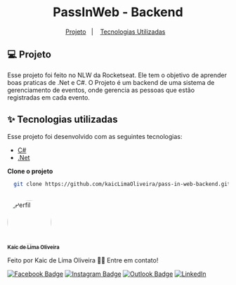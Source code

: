 <h1 align="center">
  PassInWeb - Backend
</h1>

<p align="center">
  <a href="#-projeto">Projeto</a>&nbsp;&nbsp;&nbsp;|&nbsp;&nbsp;&nbsp;
  <a href="#-tecnologias-utilizadas">Tecnologias Utilizadas</a>&nbsp;&nbsp;&nbsp;
</p>

## 💻 Projeto

Esse projeto foi feito no NLW da Rocketseat. Ele tem o objetivo de aprender boas praticas de .Net e C#. O Projeto é um backend de uma sistema de gerenciamento de eventos, onde gerencia as pessoas que estão registradas em cada evento.



## ✨ Tecnologias utilizadas

Esse projeto foi desenvolvido com as seguintes tecnologias:

- [C#](https://learn.microsoft.com/pt-br/dotnet/csharp/)
- [.Net](https://learn.microsoft.com/pt-br/dotnet/)


**Clone o projeto**

```bash
  git clone https://github.com/kaicLimaOliveira/pass-in-web-backend.git
```

## 
<a href="https://kaicLimaOliveira.github.io">
 <img style="border-radius: 50%;" src="https://avatars.githubusercontent.com/kaicLimaOliveira" width="100px;" alt="Perfil"/>
 <br />
 <sub><b>Kaic de Lima Oliveira</b></sub></a>

Feito por Kaic de Lima Oliveira 👋🏽 Entre em contato!

[![Facebook Badge](https://img.shields.io/badge/Facebook-1877F2?style=for-the-badge&logo=facebook&logoColor=white&link=https://www.facebook.com/kaic.oliveira.587)](https://www.facebook.com/kaic.oliveira.587) [![Instagram Badge](https://img.shields.io/badge/Instagram-E4405F?style=for-the-badge&logo=instagram&logoColor=white&link=https://www.instagram.com/kaic.lo/)](https://www.instagram.com/kaic.lo)
[![Outlook Badge](https://img.shields.io/badge/Microsoft_Outlook-0078D4?style=for-the-badge&logo=microsoft-outlook&logoColor=white&link=mailto:kaic10@outlook.com)](mailto:kaic10@outlook.com)
[![LinkedIn](https://img.shields.io/badge/linkedin-%230077B5.svg?style=for-the-badge&logo=linkedin&logoColor=white)](https://www.linkedin.com/in/kaic-de-lima-oliveira-3633041a4/)